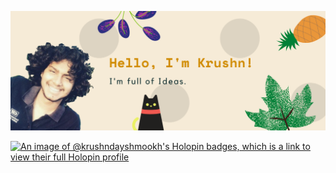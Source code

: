 ![banner](https://raw.githubusercontent.com/krushndayshmookh/krushndayshmookh/master/banner.png)

[![An image of @krushndayshmookh's Holopin badges, which is a link to view their full Holopin profile](https://holopin.me/krushndayshmookh)](https://holopin.io/@krushndayshmookh)

